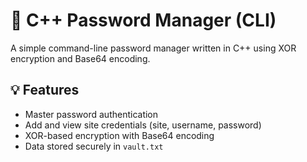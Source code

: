 # 🔐 C++ Password Manager (CLI)

A simple command-line password manager written in C++ using XOR encryption and Base64 encoding.

## 💡 Features
- Master password authentication
- Add and view site credentials (site, username, password)
- XOR-based encryption with Base64 encoding
- Data stored securely in `vault.txt`
